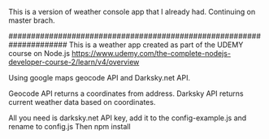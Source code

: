 This is a version of weather console app that I already had.
Continuing on master brach.

#####################################################################
This is a weather app created as part of the UDEMY course on Node.js
https://www.udemy.com/the-complete-nodejs-developer-course-2/learn/v4/overview

Using google maps geocode API and Darksky.net API.

Geocode API returns a coordinates from address.
Darksky API returns current weather data based on coordinates.


All you need is darksky.net API key, add it to the config-example.js and rename to config.js
Then npm install
